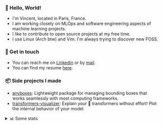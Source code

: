 ### 👋 Hello, World!

- I'm Vincent, located in Paris, France.
- I am working closely on MLOps and software engineering aspects of machine learning projects.
- I like to contribute to open source projects at my free time.
- I use Linux (Arch btw) and Vim. I'm always trying to discover new FOSS.

### 🔗 Get in touch

- You can reach me on [Linkedin](https://www.linkedin.com/in/vincent-duchauffour-3a9641155/) or by [mail](mailto:vincent.duchauffour@proton.me).
- You can find my resume [here](https://raw.githubusercontent.com/VDuchauffour/resume/main/resume.pdf).

### 📦 Side projects I made

- [anyboxes](https://github.com/VDuchauffour/anyboxes): Lightweight package for managing bounding boxes that works seamlessly with most computing frameworks.
- [transformers-visualizer](https://github.com/VDuchauffour/transformers-visualizer): Explain your 🤗 transformers without effort! Plot the internal behavior of your model. 

<details><summary>📊 Some stats</summary>  
  
<p align="center">
  <img alt="VDuchauffour's github stats" src="https://github-readme-stats.vercel.app/api?username=VDuchauffour&include_all_commits=true&show_icons=true&theme=react"/>
  <br />
  <img alt="VDuchauffour's streak stats" src="https://streak-stats.demolab.com?user=VDuchauffour&theme=react"/>
  <br />
  <img alt="VDuchauffour's language stats" src="https://github-readme-stats.vercel.app/api/top-langs/?username=VDuchauffour&count_private=true&include_all_commits=true&show_icons=true&layout=compact&theme=react"/>
  <!--   <br />
  <img alt="VDuchauffour's Wakatime stats" src="https://github-readme-stats.vercel.app/api/wakatime?username=VDuchauffour&theme=react"/> -->
</p>

#### 🧭 Wakatime stats
<!--START_SECTION:waka-->
![Code Time](http://img.shields.io/badge/Code%20Time-2%2C006%20hrs%2041%20mins-blue)

![Lines of code](https://img.shields.io/badge/From%20Hello%20World%20I%27ve%20Written-4.8%20million%20lines%20of%20code-blue)

**🐱 My GitHub Data** 

> 📦 981.7 kB Used in GitHub's Storage 
 > 
> 🏆 710 Contributions in the Year 2024
 > 
> 🚫 Not Opted to Hire
 > 
> 📜 9 Public Repositories 
 > 
> 🔑 2 Private Repositories 
 > 
**I'm an Early 🐤** 

```text
🌞 Morning                471 commits         ██░░░░░░░░░░░░░░░░░░░░░░░   08.92 % 
🌆 Daytime                2976 commits        ██████████████░░░░░░░░░░░   56.38 % 
🌃 Evening                1437 commits        ███████░░░░░░░░░░░░░░░░░░   27.23 % 
🌙 Night                  394 commits         ██░░░░░░░░░░░░░░░░░░░░░░░   07.46 % 
```
📅 **I'm Most Productive on Monday** 

```text
Monday                   1095 commits        █████░░░░░░░░░░░░░░░░░░░░   20.75 % 
Tuesday                  993 commits         █████░░░░░░░░░░░░░░░░░░░░   18.81 % 
Wednesday                917 commits         ████░░░░░░░░░░░░░░░░░░░░░   17.37 % 
Thursday                 1051 commits        █████░░░░░░░░░░░░░░░░░░░░   19.91 % 
Friday                   824 commits         ████░░░░░░░░░░░░░░░░░░░░░   15.61 % 
Saturday                 103 commits         ░░░░░░░░░░░░░░░░░░░░░░░░░   01.95 % 
Sunday                   295 commits         █░░░░░░░░░░░░░░░░░░░░░░░░   05.59 % 
```


📊 **This Week I Spent My Time On** 

```text
💬 Programming Languages: 
Python                   7 hrs 37 mins       ███████████████████░░░░░░   74.85 % 
YAML                     1 hr 14 mins        ███░░░░░░░░░░░░░░░░░░░░░░   12.20 % 
Bash                     19 mins             █░░░░░░░░░░░░░░░░░░░░░░░░   03.21 % 
TOML                     17 mins             █░░░░░░░░░░░░░░░░░░░░░░░░   02.93 % 
JSON                     13 mins             █░░░░░░░░░░░░░░░░░░░░░░░░   02.25 % 
```


 Last Updated on 13/07/2024 00:42:33 UTC
<!--END_SECTION:waka-->
</details>

